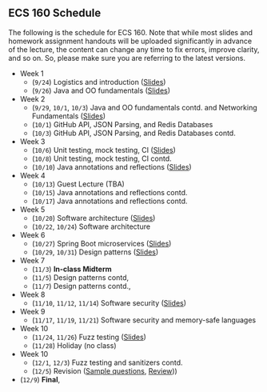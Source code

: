 ## ECS 160 Schedule

The following is the schedule for ECS 160. Note that while most slides and homework assignment handouts
will be uploaded significantly in
advance of the lecture, the content can change any time to fix errors, improve clarity, and so on. So, please
make sure you are referring to the latest versions.


- Week 1
  - (`9/24`) Logistics and introduction ([Slides](slides/1_logistics_and_course_introduction.pptx))
  - (`9/26`) Java and OO fundamentals ([Slides](slides/2_oo_background.pptx))
- Week 2
  - (`9/29`, `10/1`, `10/3`) Java and OO fundamentals contd. and Networking Fundamentals ([Slides](slides/3_networking_fundamentals.pptx))
  - (`10/1`) GitHub API, JSON Parsing, and Redis Databases
  - (`10/3`) GitHub API, JSON Parsing, and Redis Databases contd.
- Week 3
  - (`10/6`) Unit testing, mock testing, CI ([Slides](slides/4_unit_testing_mocking_frameworks_CI.pptx))
  - (`10/8`) Unit testing, mock testing, CI contd.
  - (`10/10`) Java annotations and reflections ([Slides](slides/5_annotations_and_reflection.pptx))
- Week 4
  - (`10/13`) Guest Lecture (TBA)
  - (`10/15`) Java annotations and reflections contd.
  - (`10/17`) Java annotations and reflections contd.
- Week 5
  - (`10/20`)  Software architecture ([Slides](slides/6_software_architecture.pptx))
  - (`10/22`, `10/24`) Software architecture
- Week 6
  - (`10/27`) Spring Boot microservices ([Slides](slides/7_spring_boot.pptx))
  - (`10/29`, `10/31`) Design patterns ([Slides](slides/8_design_patterns.pptx))
- Week 7
  - (`11/3`) **In-class Midterm**
  - (`11/5`) Design patterns contd, 
  - (`11/7`) Design patterns contd., 
- Week 8
  - (`11/10`, `11/12`, `11/14`) Software security ([Slides](slides/9_software_security.pptx))
- Week 9
  - (`11/17`, `11/19`, `11/21`) Software security and memory-safe languages
- Week 10
  - (`11/24`, `11/26`) Fuzz testing ([Slides](slides/10_fuzzing.pptx))
  - (`11/28`) Holiday (no class)
- Week 10
  - (`12/1`, `12/3`) Fuzz testing and sanitizers contd.
  - (`12/5`) Revision ([Sample questions](slides/Sample_final_questions.pptx), [Review](slides/Review.pptx)))
- (`12/9`) **Final**,
